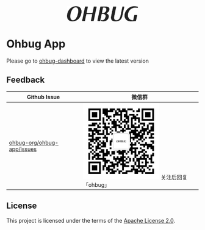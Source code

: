 <div align="center">
  <a href="https://ohbug.net" target="_blank">
    <img src="https://raw.githubusercontent.com/ohbug-org/blog/master/images/ohbug_logo.svg" alt="Ohbug" height="40">
  </a>
</div>

# Ohbug App

Please go to [ohbug-dashboard](https://github.com/ohbug-org/ohbug-dashboard) to view the latest version

## Feedback

| Github Issue                                                                | 微信群                                                                                                                 |
| --------------------------------------------------------------------------- | ---------------------------------------------------------------------------------------------------------------------- |
| [ohbug-org/ohbug-app/issues](https://github.com/ohbug-org/ohbug-app/issues) | <img src="https://github.com/ohbug-org/blog/blob/master/images/qrcode.jpg?raw=true" width="200" /> 关注后回复「ohbug」 |

## License

This project is licensed under the terms of the [Apache License 2.0](./LICENSE).
